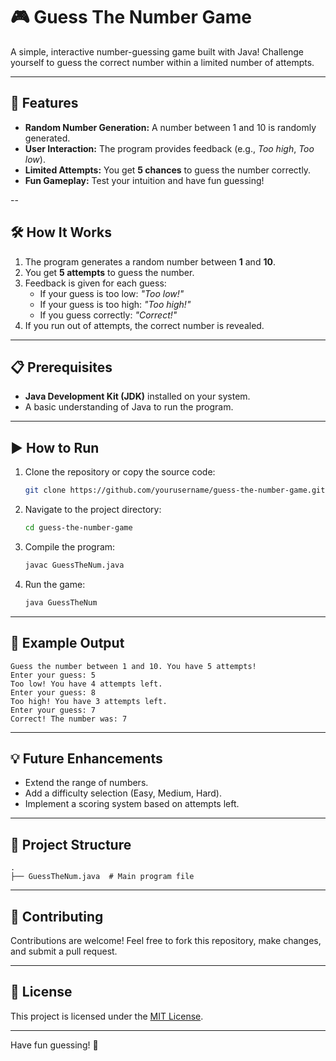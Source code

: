 # 🎮 Guess The Number Game
A simple, interactive number-guessing game built with Java! Challenge yourself to guess the correct number within a limited number of attempts.

---

## 🚀 Features
- **Random Number Generation:** A number between 1 and 10 is randomly generated.
- **User Interaction:** The program provides feedback (e.g., *Too high*, *Too low*).
- **Limited Attempts:** You get **5 chances** to guess the number correctly.
- **Fun Gameplay:** Test your intuition and have fun guessing!

--
## 🛠️ How It Works
1. The program generates a random number between **1** and **10**.
2. You get **5 attempts** to guess the number.
3. Feedback is given for each guess:
   - If your guess is too low: *"Too low!"*
   - If your guess is too high: *"Too high!"*
   - If you guess correctly: *"Correct!"*
4. If you run out of attempts, the correct number is revealed.

---

## 📋 Prerequisites
- **Java Development Kit (JDK)** installed on your system.
- A basic understanding of Java to run the program.

---

## ▶️ How to Run

1. Clone the repository or copy the source code:
   ```bash
   git clone https://github.com/yourusername/guess-the-number-game.git
   ```
2. Navigate to the project directory:
   ```bash
   cd guess-the-number-game
   ```
3. Compile the program:
   ```bash
   javac GuessTheNum.java
   ```
4. Run the game:
   ```bash
   java GuessTheNum
   ```

---

## 📖 Example Output

```plaintext
Guess the number between 1 and 10. You have 5 attempts!
Enter your guess: 5
Too low! You have 4 attempts left.
Enter your guess: 8
Too high! You have 3 attempts left.
Enter your guess: 7
Correct! The number was: 7
```

---

## 💡 Future Enhancements
- Extend the range of numbers.
- Add a difficulty selection (Easy, Medium, Hard).
- Implement a scoring system based on attempts left.

---

## 📂 Project Structure
```plaintext
.
├── GuessTheNum.java  # Main program file
```

---

## 🤝 Contributing
Contributions are welcome! Feel free to fork this repository, make changes, and submit a pull request.

---

## 📜 License
This project is licensed under the [MIT License](LICENSE).

---

Have fun guessing! 🎉
